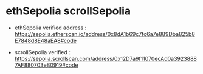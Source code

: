 # ethSepolia scrollSepolia


- ethSepolia verified address 
: https://sepolia.etherscan.io/address/0x8dA1b69c7fc6a7e889Dba825b8E7848d8E48aEA8#code

- scrollSepolia verified 
: https://sepolia.scrollscan.com/address/0x12D7a9f11070ecAd0a39238887AF880703eB0919#code
